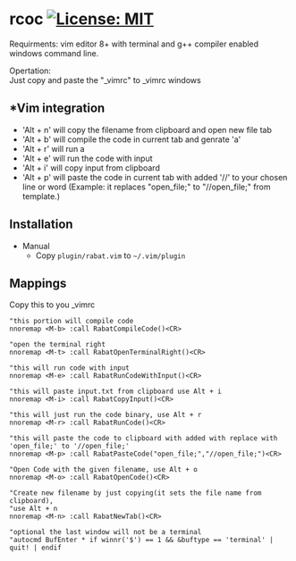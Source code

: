 rcoc
[![License: MIT](https://img.shields.io/badge/License-MIT-green.svg)](https://github.com/AnotherProksY/ez-window/blob/master/LICENSE)
==========
Requirments:
vim editor 8+ with terminal and g++ compiler enabled windows command line. <br>

Opertation:<br>
Just copy and paste the "_vimrc" to _vimrc windows


*Vim integration
----------------

- 'Alt + n' will copy the filename from clipboard and open new file tab 
- 'Alt + b' will compile the code in current tab and genrate 'a'
- 'Alt + r' will run a
- 'Alt + e' will run the code with input
- 'Alt + i' will copy input from clipboard
- 'Alt + p' will paste the code in current tab with added '//' to your chosen line or word (Example: it replaces "open_file;" to "//open_file;" from template.)

Installation
------------
* Manual
  * Copy `plugin/rabat.vim` to `~/.vim/plugin`


Mappings
---------
Copy this to you _vimrc
```vim
"this portion will compile code
nnoremap <M-b> :call RabatCompileCode()<CR>

"open the terminal right
nnoremap <M-t> :call RabatOpenTerminalRight()<CR>

"this will run code with input
nnoremap <M-e> :call RabatRunCodeWithInput()<CR>

"this will paste input.txt from clipboard use Alt + i
nnoremap <M-i> :call RabatCopyInput()<CR>

"this will just run the code binary, use Alt + r
nnoremap <M-r> :call RabatRunCode()<CR>

"this will paste the code to clipboard with added with replace with 'open_file;' to '//open_file;' 
nnoremap <M-p> :call RabatPasteCode("open_file;","//open_file;")<CR>

"Open Code with the given filename, use Alt + o
nnoremap <M-o> :call RabatOpenCode()<CR>

"Create new filename by just copying(it sets the file name from clipboard),
"use Alt + n
nnoremap <M-n> :call RabatNewTab()<CR>

"optional the last window will not be a terminal
"autocmd BufEnter * if winnr('$') == 1 && &buftype == 'terminal' | quit! | endif
```
